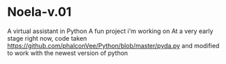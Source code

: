 # Noela-v.01
A virtual assistant in Python
A fun project i'm working on
At a very early stage right now, code taken https://github.com/phalconVee/Python/blob/master/pyda.py and modified to work with the newest version of python

